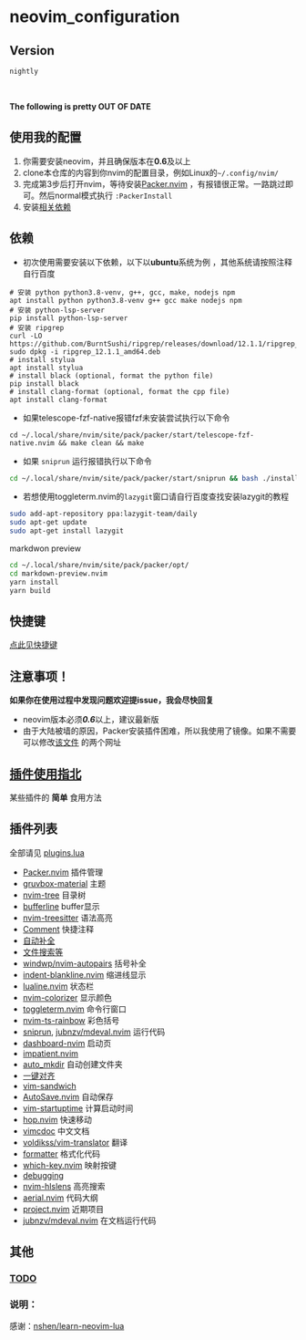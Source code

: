 # neovim_configuration  

## Version
```sh
nightly
```

<br>

**The following is pretty OUT OF DATE**


## 使用我的配置
1. 你需要安装neovim，并且确保版本在**0.6**及以上
2. clone本仓库的内容到你nvim的配置目录，例如Linux的`~/.config/nvim/`
3. 完成第3步后打开nvim，等待安装[Packer.nvim](./docs/plugins/packer.md) ，有报错很正常。一路跳过即可。然后normal模式执行 `:PackerInstall`
4. 安装[相关依赖](https://github.com/XXiaoA/neovim-configuration#依赖)


## 依赖
* 初次使用需要安装以下依赖，以下以**ubuntu**系统为例 ，其他系统请按照注释自行百度
```
# 安装 python python3.8-venv, g++, gcc, make, nodejs npm
apt install python python3.8-venv g++ gcc make nodejs npm
# 安装 python-lsp-server
pip install python-lsp-server  
# 安装 ripgrep
curl -LO https://github.com/BurntSushi/ripgrep/releases/download/12.1.1/ripgrep_12.1.1_amd64.deb
sudo dpkg -i ripgrep_12.1.1_amd64.deb
# install stylua
apt install stylua
# install black (optional, format the python file)
pip install black
# install clang-format (optional, format the cpp file)
apt install clang-format
 ```

* 如果telescope-fzf-native报错fzf未安装尝试执行以下命令
```
cd ~/.local/share/nvim/site/pack/packer/start/telescope-fzf-native.nvim && make clean && make
```

* 如果 `sniprun` 运行报错执行以下命令
```bash
cd ~/.local/share/nvim/site/pack/packer/start/sniprun && bash ./install.sh 1
```

* 若想使用toggleterm.nvim的`lazygit`窗口请自行百度查找安装lazygit的教程
```bash
sudo add-apt-repository ppa:lazygit-team/daily
sudo apt-get update
sudo apt-get install lazygit
```


markdwon preview
```sh
cd ~/.local/share/nvim/site/pack/packer/opt/
cd markdown-preview.nvim
yarn install
yarn build
```



## 快捷键
[点此见快捷键](./docs/keybindings.md)  


## 注意事项！
**如果你在使用过程中发现问题欢迎提issue，我会尽快回复**

* neovim版本必须***0.6***以上，建议最新版  
* 由于大陆被墙的原因，Packer安装插件困难，所以我使用了镜像。如果不需要可以修改[该文件](https://github.com/XXiaoA/neovim-configuration/blob/master/lua/plugins.lua) 的两个网址


## [插件使用指北](./docs/allPlugins.md)
某些插件的 **简单** 食用方法

## 插件列表
全部请见 [plugins.lua](./lua/plugins.lua#L18)
* [Packer.nvim](https://github.com/wbthomason/packer.nvim) 插件管理
* [gruvbox-material](https://github.com/sainnhe/gruvbox-material) 主题
* [nvim-tree](https://github.com/kyazdani42/nvim-tree.lua) 目录树
* [bufferline](https://github.com/akinsho/bufferline.nvim) buffer显示
* [nvim-treesitter](https://github.com/nvim-treesitter/nvim-treesitter) 语法高亮
* [Comment](https://github.com/numToStr/Comment.nvim) 快捷注释
* [自动补全](https://github.com/hrsh7th/nvim-cmp)  
* [文件搜索等](https://github.com/nvim-telescope/telescope.nvim)
* [windwp/nvim-autopairs](https://github.com/windwp/nvim-autopairs) 括号补全
* [indent-blankline.nvim](https://github.com/lukas-reineke/indent-blankline.nvim) 缩进线显示
* [lualine.nvim](https://github.com/nvim-lualine/lualine.nvim) 状态栏 
* [nvim-colorizer](https://github.com/norcalli/nvim-colorizer.lua) 显示颜色
* [toggleterm.nvim](https://github.com/akinsho/toggleterm.nvim) 命令行窗口
* [nvim-ts-rainbow](https://github.com/p00f/nvim-ts-rainbow) 彩色括号
* [sniprun](https://github.com/michaelb/sniprun), [jubnzv/mdeval.nvim](https://github.com/jubnzv/mdeval.nvim) 运行代码
* [dashboard-nvim](https://github.com/glepnir/dashboard-nvim) 启动页
* [impatient.nvim](https://github.com/lewis6991/impatient.nvim)
* [auto_mkdir](https://github.com/DataWraith/auto_mkdir) 自动创建文件夹
* [一键对齐](https://github.com/junegunn/vim-easy-align) 
* [vim-sandwich](https://github.com/machakann/vim-sandwich) 
* [AutoSave.nvim](https://github.com/Pocco81/AutoSave.nvim) 自动保存
* [vim-startuptime](https://github.com/dstein64/vim-startuptime) 计算启动时间
* [hop.nvim](https://github.com/phaazon/hop.nvim) 快速移动
* [vimcdoc](https://github.com/yianwillis/vimcdoc) 中文文档
* [voldikss/vim-translator](https://github.com/voldikss/vim-translator) 翻译
* [formatter](https://github.com/mhartington/formatter.nvim) 格式化代码
* [which-key.nvim](https://github.com/folke/which-key.nvim) 映射按键
* [debugging](https://github.com/mfussenegger/nvim-dap)
* [nvim-hlslens](https://github.com/kevinhwang91/nvim-hlslens) 高亮搜索
* [aerial.nvim](https://github.com/stevearc/aerial.nvim) 代码大纲
* [project.nvim](https://github.com/ahmedkhalf/project.nvim) 近期项目
* [jubnzv/mdeval.nvim](https://github.com/jubnzv/mdeval.nvim) 在文档运行代码

## 其他
### [TODO](./TODO.md)
### 说明：
感谢：[nshen/learn-neovim-lua](https://github.com/nshen/learn-neovim-lua/tree/bak)
